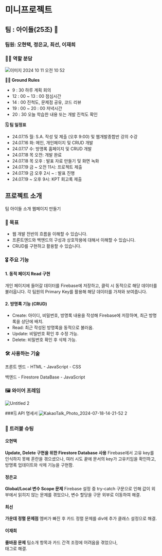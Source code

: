 # 미니프로젝트
## 팀 : 아이들(25조) 👶
### 팀원: 오현택, 정은교, 최선, 이재희
### 👩‍💻 역할 분담
![이미지 2024  10  11  오전 10 52](https://github.com/user-attachments/assets/34bf492e-d9f7-4513-b41b-ac6142cb1012)

**🐱‍🏍 Ground Rules**
- 9 : 30 하루 계획 회의
- 12 : 00 ~ 13 : 00 점심시간
- 14 : 00 진척도, 문제점 공유, 코드 리뷰
- 19 : 00 ~ 20 : 00 저녁시간
- 20 : 30 오늘 학습한 내용 또는 개발 진척도 확인

**🗓️ 팀 일정표**
- 24.07.15 월: S.A. 작성 및 제출 (오후 9:00) 및 웹개발종합반 강의 수강
- 24.07.16 화: 메인, 개인페이지  및 CRUD 개발
- 24.07.17 수: 방명록 홈페이지  및 CRUD 개발
- 24.07.18 목 오전: 개발 완료
- 24.07.18 목 오후 : 발표 자료 만들기 및 화면 녹화
- 24.07.19 금 ~ 오전 11시: 프로젝트 제출    
- 24.07.19 금 오후 2시 ~ : 발표 진행
- 24.07.19 ~ 오후 9시: KPT 회고록 제출

## 프로젝트 소개
  팀 아이들 소개 웹페이지 만들기

### 🎯 목표
  - 웹 개발 전반의 흐름을 이해할 수 있습니다.
  - 프론트엔드와 백엔드의 구성과 상호작용에 대해서 이해할 수 있습니다.
  - CRUD를 구현하고 활용할 수 있습니다.

### 🎖️ 주요 기능
#### 1. 동적 페이지 Read 구현
개인 페이지에 들어갈 데이터를 Firebase에 저장하고, 클릭 시 동적으로 해당 데이터를 불러옵니다. 각 팀원의 Primary Key를 활용해 해당 데이터를 가져와 보여줍니다.

#### 2. 방명록 기능 (CRUD)

- Create: 아이디, 비밀번호, 방명록 내용을 작성해 Firebase에 저장하며, 최근 방명록을 상단에 배치.
- Read: 최근 작성된 방명록을 동적으로 불러옴.
- Update: 비밀번호 확인 후 수정 가능.
- Delete: 비밀번호 확인 후 삭제 가능.


### 🛠️ 사용하는 기술
  프론트 엔드
    - HTML
    - JavaScript
    - CSS
  
  백엔드
    - Firestore DataBase
    - JavaScript


### 🖼️ 와이어 프레임
![Untitled 2](https://github.com/user-attachments/assets/59258957-1778-46bb-8750-e48d15ad3014)

###🗒️ API 명세서
![KakaoTalk_Photo_2024-07-18-14-21-52 2](https://github.com/user-attachments/assets/02a020ae-26c6-473e-b9f1-430d532c3df9)


### 🚨 트러블 슈팅
#### 오현택
**Update, Delete 구현을 위한 Firestore Database 사용**
Firebase에서 고유 key를 인식하지 못해 혼란을 겪으셨으나, 여러 시도 끝에 문서의 key가 고유키임을 확인하고, 방명록 업데이트와 삭제 기능을 구현함.

#### 정은교
**Global/Local 변수 Scope 문제**
Firebase 설정 중 try-catch 구문으로 인해 값이 외부에서 읽히지 않는 문제를 겪었으나, 변수 할당을 구문 외부로 이동하여 해결.

#### 최선
**가운데 정렬 문제점** 
멤버가 빠진 후 카드 정렬 문제를 div에 추가 클래스 설정으로 해결.

#### 이재희
**줄바꿈 문제**
팀소개 항목과 카드 간격 조정에 어려움을 겪었으나, <br/> 태그로 해결.
